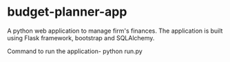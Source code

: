 # budget-planner-app
A python web application to manage firm's finances. The application is built using Flask framework, bootstrap and SQLAlchemy.

Command to run the application- python run.py

